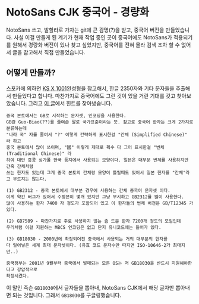 # NotoSans CJK 중국어 - 경량화

NotoSans 쓰고, 발할라로 가자는 git에 큰 감명(?)을 받고, 중국어 버전을 만들었습니다.
사실 이걸 만들게 된 계기가 현재 작업 중인 곳이 중국어에도 NotoSans가 적용되기를 원해서
경량화 버전이 있나 찾고 싶었지만, 중국어를 전혀 몰라 검색 조차 할 수 없어서 글을 참고해서 직접 만들었습니다.

## 어떻게 만들까?

스포카에 의하면 [KS X 1001](https://ko.wikipedia.org/wiki/KS_X_1001)완성형을 참고해서, 한글 2350자와 기타 문자들을 추출해서 만들었다고 합니다.
마찬가지로 중국어에도 그런 것이 있을 거란 기대를 갖고 찾아보았습니다. 그리고 [이 글](http://monolife.kr/193)에서 힌트를 찾아냈습니다.

```
중국 본토에서는 GB로 시작하는 문자셋, 인코딩을 사용한다. 
GB란 Guo-Biao(??)를 줄여쓴 말로 국가표준이라는 뜻. 참고로 중국어 한자는 크게 2가지로 분류하는데 
"나라 국" 자를 줄여서 "?" 이렇게 간략하게 표시한걸 "간체 (Simplified Chinese)" 라 하고 
중국 본토에서 많이 쓰이며, "國" 이렇게 제대로 획수 다 그어 표시한걸 "번체 (Traditional Chinese)" 라 
하여 대만 홍콩 싱가폴 한국 등지에서 사용되는 모양이다. 일본은 대부분 번체를 사용하지만 간혹 간체처럼 
쓰는 한자도 있는데 그게 중국 본토의 간체랑 모양이 틀릴때도 있어서 일본 한자를 "간체"라고 부르지는 않는다.

(1) GB2312 - 중국 본토에서 대부분 경우에 사용하는 간체 중국어 문자셋 이다. 
이게 약간 버그가 있어서 수정본이 몇개 있지만 그냥 무시하고 GB2312를 많이 사용한다. 
많이 사용하는 한자 7400 자 정도가 포함되어 있고 이 한자들의 번체 버전은 GB/T12345 가 있다.

(2) GB7589 - 마찬가지로 주로 사용하지 않는 좀 드문 한자 7200개 정도의 모임인데 
우리처럼 이걸 지원하는 MBCS 인코딩은 없고 단지 유니코드에는 들어가 있다.

(3) GB18030 - 2000년에 확정되어진 중국에서 사용되는 거의 대부분의 한자를 
다 밀어넣은 세계 최대 문자셋이다. (유효 코드 문자수만 따지면 ISO-10646-2가 최대지만..)

중국정부는 2001년 9월부터 중국에서 발매되는 모든 OS는 저 GB18030을 반드시 지원해야한다고 강압적으로 
확정시켰다.
```

이 말인 즉슨 `GB18030`에서 글자들을 뽑아내, NotoSans CJK에서 해당 글자만 뽑아내면 되는 것입니다. 그래서 `GB18030`를 구글링했습니다.